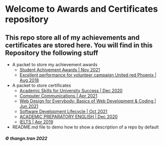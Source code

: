 # Welcome to Awards and Certificates repository
## This repo store all of my achievements and certificates are stored here. You will find in this Repository the following stuff


* A packet to store my achievement awards
  * [Student Achivement Awards | Nov 2021](https://raw.githubusercontent.com/thangtn2101/Awards-Certificate/main/Awards/StudentAchivementAwards.jpg)
  * [Excellent performance for volunteer campaign United red Phoenix | Aug 2018](https://raw.githubusercontent.com/thangtn2101/Awards-Certificate/main/Awards/campaignUnitedredPhoenix.jpg)
* A packet to store certificates
  * [Academic Skills for University Success | Dec 2020](https://www.coursera.org/account/accomplishments/specialization/certificate/CZ78SZVUGK9P)
  * [Computer Communications | Apr 2021](https://www.coursera.org/account/accomplishments/specialization/certificate/JU5NV8QJLS6T)
  * [Web Design for Everybody: Basics of Web Development & Coding | Jun 2021](https://www.coursera.org/account/accomplishments/specialization/certificate/AJV88YUAYFFE)
  * [Software Development Lifecycle | Oct 2021](https://www.coursera.org/account/accomplishments/specialization/certificate/VFAXD6MA2FR7)
  * [ACADEMIC PREPARATORY ENGLISH | Dec 2020](https://fap.fpt.edu.vn/Report/Awa.aspx?id=wrxojWToq34%3d)
  * [IELTS | Apr 2019]()
* README.md file to demo how to show a description of a repo by default



##### © thangn.tran 2022
